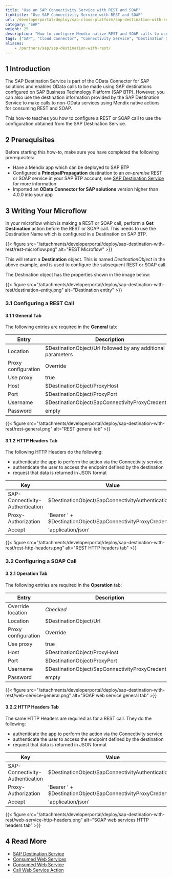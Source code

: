 ```yaml
---
title: "Use an SAP Connectivity Service with REST and SOAP"
linktitle: "Use SAP Connectivity Service with REST and SOAP"
url: /developerportal/deploy/sap-cloud-platform/sap-destination-with-rest/
category: "SAP"
weight: 25
description: "How to configure Mendix native REST and SOAP calls to use the SAP Destination Service and the SAP Connectivity Service to reach on-premises services."
tags: ["SAP", "Cloud Connector", "Connectivity Service", "Destination Service", "REST", "SOAP"]
aliases:
    - /partners/sap/sap-destination-with-rest/
---
```


## 1 Introduction

The SAP Destination Service is part of the OData Connector for SAP solutions and enables OData calls to be made using SAP destinations configured on SAP Business Technology Platform (SAP BTP). However, you can also use the destination information provided by the SAP Destination Service to make calls to non-OData services using Mendix native actions for consuming REST and SOAP.

This how-to teaches you how to configure a REST or SOAP call to use the configuration obtained from the SAP Destination Service.

## 2 Prerequisites

Before starting this how-to, make sure you have completed the following prerequisites:

* Have a Mendix app which can be deployed to SAP BTP
* Configured a **PrincipalPropagation** destination to an *on-premise* REST or SOAP service in your SAP BTP account; see [SAP Destination Service](/developerportal/deploy/sap-cloud-platform/sap-destination-service/) for more information
* Imported an **OData Connector for SAP solutions** version higher than 4.0.0 into your app

## 3 Writing Your Microflow

In your microflow which is making a REST or SOAP call, perform a **Get Destination** action before the REST or SOAP call. This needs to use the Destination Name which is configured in a Destination on SAP BTP.

{{< figure src="/attachments/developerportal/deploy/sap-destination-with-rest/rest-microflow.png" alt="REST Microflow" >}}

This will return a **Destination** object. This is named *DestinationObject* in the above example, and is used to configure the subsequent REST or SOAP call.

The Destination object has the properties shown in the image below:

{{< figure src="/attachments/developerportal/deploy/sap-destination-with-rest/destination-entity.png" alt="Destination entity" >}}

### 3.1 Configuring a REST Call

#### 3.1.1 General Tab

The following entries are required in the **General** tab:

|Entry|Description
|-----|-----|
|Location|$DestinationObject/Url followed by any additional parameters|
|Proxy configuration|Override|
|Use proxy|true|
|Host|$DestinationObject/ProxyHost|
|Port|$DestinationObject/ProxyPort|
|Username|$DestinationObject/SapConnectivityProxyCredentials|
|Password|empty|

{{< figure src="/attachments/developerportal/deploy/sap-destination-with-rest/rest-general.png" alt="REST general tab" >}}

#### 3.1.2 HTTP Headers Tab

The following HTTP Headers do the following:

* authenticate the app to perform the action via the Connectivity service
* authenticate the user to access the endpoint defined by the destination
* request that data is returned in JSON format

|Key|Value|
|---|---|
|SAP-Connectivity-Authentication|$DestinationObject/SapConnectivityAuthentication|
|Proxy-Authorization|'Bearer ' + $DestinationObject/SapConnectivityProxyCredentials|
|Accept|'application/json'|

{{< figure src="/attachments/developerportal/deploy/sap-destination-with-rest/rest-http-headers.png" alt="REST HTTP headers tab" >}}

### 3.2 Configuring a SOAP Call

#### 3.2.1 Operation Tab

The following entries are required in the **Operation** tab:

|Entry|Description
|-----|-----|
|Override location|*Checked*|
|Location|$DestinationObject/Url|
|Proxy configuration|Override|
|Use proxy|true|
|Host|$DestinationObject/ProxyHost|
|Port|$DestinationObject/ProxyPort|
|Username|$DestinationObject/SapConnectivityProxyCredentials|
|Password|empty|

{{< figure src="/attachments/developerportal/deploy/sap-destination-with-rest/web-service-general.png" alt="SOAP web service general tab" >}}

#### 3.2.2 HTTP Headers Tab

The same HTTP Headers are required as for a REST call. They do the following:

* authenticate the app to perform the action via the Connectivity service
* authenticate the user to access the endpoint defined by the destination
* request that data is returned in JSON format

|Key|Value|
|---|---|
|SAP-Connectivity-Authentication|$DestinationObject/SapConnectivityAuthentication|
|Proxy-Authorization|'Bearer ' + $DestinationObject/SapConnectivityProxyCredentials|
|Accept|'application/json'|

{{< figure src="/attachments/developerportal/deploy/sap-destination-with-rest/web-service-http-headers.png" alt="SOAP web services HTTP headers tab" >}}

## 4 Read More

* [SAP Destination Service](/developerportal/deploy/sap-cloud-platform/sap-destination-service/)
* [Consumed Web Services](/refguide/consumed-web-services/)
* [Consumed Web Service](/refguide/consumed-web-service/)
* [Call Web Service Action](/refguide/call-web-service-action/)
